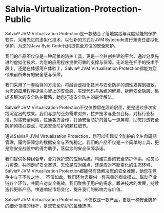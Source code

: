# Salvia-Virtualization-Protection-Public
Salvia® JVM Virtualization Protection是一款结合了落地实践与深度赋能的保护软件，采用先进的虚拟化技术，以创新的方式对JVM Bytecode进行重责任虚拟化保护，为您的Java Byte Code代码提供全方位的安全防护。

我们的产品不仅仅是一种简单的防护工具，更是一个共创共建的平台，通过分发先进的虚拟化技术，为您的应用程序提供可靠的支撑与保障。无论是在抓手的技术手段上，还是在体感用户体验上，Salvia® JVM Virtualization Protection都能为您带来前所未有的安全感与保障。

我们采用了一套独特的方法论，将融合虚拟化技术与安全防护的调性发挥到极致，为您的应用程序提供心智上的安全感，实现代码与系统的解耦，拆解安全隐患，集成多层次的安全防护策略，助您打造安全防护的最佳解法。

Salvia® JVM Virtualization Protection不仅仅停留在理论层面，更是通过多次实践沉淀出的成果。我们与您的业务需求对齐，拉齐技术与业务目标，对标行业标准，对焦安全风险，拉通各方合作，打通安全防护的最后一道屏障，助您打透安全防护的核心要点，吃透安全防护的颗粒细节。

通过Salvia® JVM Virtualization Protection，您可以实现安全防护的全生命周期管理，履约保障您的数据安全与系统稳定。我们的产品不仅是一个简单的工具，更是您安全战役中的得力助手，落盘您的安全保障承诺。

我们提供多种组合拳，合力保护您的应用系统，构建完善的安全防护体系，动员心力资源，共同走好安全赛道。无论是应对痛点，还是应对不断变化的生态环境，Salvia® JVM Virtualization Protection都能够有效解决您的安全难题，助您在竞争中立于不败之地
。
不仅如此，我们还为您提供一套完善的商业模式，联动产业链各个环节，共同应对安全挑战。我们聚焦于用户的需求，跟进技术的发展，持续迭代更新产品，快速响应市场变化，提升我们的影响力与价值。

Salvia® JVM Virtualization Protection，不仅仅是一款产品，更是一种安全防护的细分领域的标杆，是您安全防护的最佳选择。
